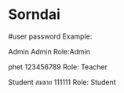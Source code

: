 # Sorndai

#user password Example:


Admin
Admin
Role:Admin


phet
123456789
Role: Teacher


Student
สมชาย
111111
Role: Student
